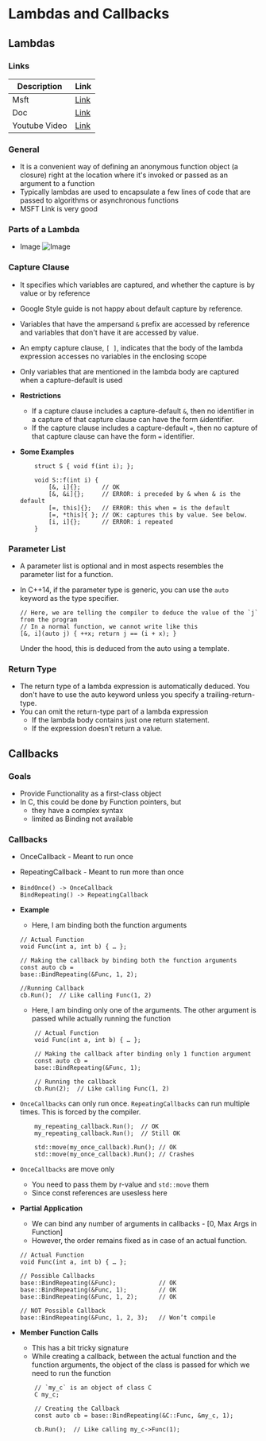 # Lambdas and Callbacks

## Lambdas

### Links

| Description   | Link                                                                                                                                                              |
| ------------- | ----------------------------------------------------------------------------------------------------------------------------------------------------------------- |
| Msft          | [Link](https://learn.microsoft.com/en-us/cpp/cpp/lambda-expressions-in-cpp?view=msvc-170)                                                                         |
| Doc           | [Link](https://docs.google.com/presentation/d/1MWbu-UozNpDi2_u-tkGVqo6zRK5VTdBDSUBmCJUZuSg/edit?resourcekey=0-B-33QLc-2_gw0hx2oUHhmA#slide=id.g1c5cc391dd_2_295 ) |
| Youtube Video | [Link]( https://www.youtube.com/watch?v=zGPjSeMYFwQ&t=1413s)                                                                                                      |
  


### General
*   It is a convenient way of defining an anonymous function object (a closure) right at the location where it's invoked or passed as an argument to a function
*   Typically lambdas are used to encapsulate a few lines of code that are passed to algorithms or asynchronous functions
*   MSFT Link is very good

### Parts of a Lambda

* Image
    ![Image](https://drive.google.com/uc?id=18vW5rDCYF6NQ8z_WqOkNqg66mLFWOL0Q)

### Capture Clause

*   It specifies which variables are captured, and whether the capture is by value or by reference
*   Google Style guide is not happy about default capture by reference. 
*   Variables that have the ampersand `&` prefix are accessed by reference and variables that don't have it are accessed by value.
*   An empty capture clause, `[ ]`, indicates that the body of the lambda expression accesses no variables in the enclosing scope
*   Only variables that are mentioned in the lambda body are captured when a capture-default is used
  
*   **Restrictions**
    *   If a capture clause includes a capture-default `&`, then no identifier in a capture of that capture clause can have the form `&`identifier.
    *   If the capture clause includes a capture-default `=`, then no capture of that capture clause can have the form `=` identifier.
  
*   **Some Examples**
    ```
        struct S { void f(int i); };

        void S::f(int i) {
            [&, i]{};      // OK
            [&, &i]{};     // ERROR: i preceded by & when & is the default
            [=, this]{};   // ERROR: this when = is the default
            [=, *this]{ }; // OK: captures this by value. See below.
            [i, i]{};      // ERROR: i repeated
        }
    ```

### Parameter List

*   A parameter list is optional and in most aspects resembles the parameter list for a function.
*   In C++14, if the parameter type is generic, you can use the `auto` keyword as the type specifier. 
  
    ```
    // Here, we are telling the compiler to deduce the value of the `j` from the program
    // In a normal function, we cannot write like this
    [&, i](auto j) { ++x; return j == (i + x); }

    ```

    Under the hood, this is deduced from the auto using a template. 

### Return Type

*   The return type of a lambda expression is automatically deduced. You don't have to use the auto keyword unless you specify a trailing-return-type. 
*   You can omit the return-type part of a lambda expression
    *   If the lambda body contains just one return statement.
    *   If the expression doesn't return a value.

## Callbacks

### Goals
*   Provide Functionality as a first-class object
*   In C, this could be done by Function pointers, but
    *  they have a complex syntax
    *  limited as Binding not available

### Callbacks

*   OnceCallback - Meant to run once
*   RepeatingCallback - Meant to run more than once

*   ```
    BindOnce() -> OnceCallback
    BindRepeating() -> RepeatingCallback
    ```
*   **Example**
  
    *   Here, I am binding both the function arguments
    ```
    // Actual Function
    void Func(int a, int b) { … };

    // Making the callback by binding both the function arguments
    const auto cb =
    base::BindRepeating(&Func, 1, 2);

    //Running Callback
    cb.Run();  // Like calling Func(1, 2)
    ```

    *   Here, I am binding only one of the arguments. The other argument is passed while actually running the function

    ```
        // Actual Function
        void Func(int a, int b) { … };

        // Making the callback after binding only 1 function argument
        const auto cb =
        base::BindRepeating(&Func, 1);

        // Running the callback
        cb.Run(2);  // Like calling Func(1, 2)
    ```

*   `OnceCallbacks` can only run once. `RepeatingCallbacks` can run multiple times. This is forced by the compiler. 

    ```
        my_repeating_callback.Run();  // OK
        my_repeating_callback.Run();  // Still OK

        std::move(my_once_callback).Run(); // OK
        std::move(my_once_callback).Run(); // Crashes
    ```

*   `OnceCallbacks` are move only
    *   You need to pass them by r-value and `std::move` them
    *   Since const references are usesless here

*   **Partial Application**
    *   We can bind any number of arguments in callbacks -               [0, Max Args in Function]
    *   However, the order remains fixed as in case of an actual function. 
  
    ```
    // Actual Function
    void Func(int a, int b) { … };

    // Possible Callbacks
    base::BindRepeating(&Func);            // OK
    base::BindRepeating(&Func, 1);         // OK
    base::BindRepeating(&Func, 1, 2);      // OK

    // NOT Possible Callback
    base::BindRepeating(&Func, 1, 2, 3);   // Won’t compile

    ```

*   **Member Function Calls**
    *   This has a bit tricky signature
    *   While creating a callback, between the actual function and the function arguments, the object of the class is passed for which we need to run the function

    ```
        // `my_c` is an object of class C
        C my_c;

        // Creating the Callback
        const auto cb = base::BindRepeating(&C::Func, &my_c, 1);

        cb.Run();  // Like calling my_c->Func(1);
    ```